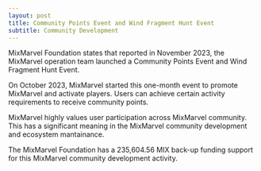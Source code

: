 ```yaml
---
layout: post
title: Community Points Event and Wind Fragment Hunt Event
subtitle: Community Development 
---
```


MixMarvel Foundation states that reported in November 2023, the MixMarvel operation team launched a Community Points Event and Wind Fragment Hunt Event.

On October 2023, MixMarvel started this one-month event to promote MixMarvel and activate players. Users can achieve certain activity requirements to receive community points. 

MixMarvel highly values user participation across MixMarvel community. This has a significant meaning in the MixMarvel community development and ecosystem mantainance. 

The MixMarvel Foundation has a 235,604.56 MIX back-up funding support for this MixMarvel community development activity. 
